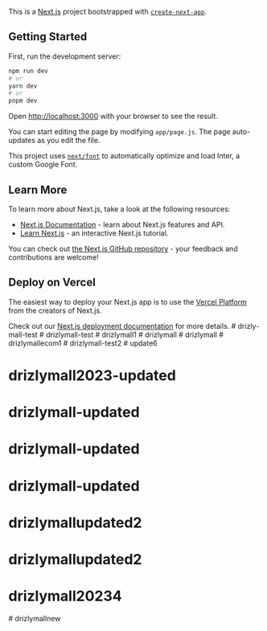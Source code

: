 This is a [Next.js](https://nextjs.org/) project bootstrapped with [`create-next-app`](https://github.com/vercel/next.js/tree/canary/packages/create-next-app).

## Getting Started

First, run the development server:

```bash
npm run dev
# or
yarn dev
# or
pnpm dev
```

Open [http://localhost:3000](http://localhost:3000) with your browser to see the result.

You can start editing the page by modifying `app/page.js`. The page auto-updates as you edit the file.

This project uses [`next/font`](https://nextjs.org/docs/basic-features/font-optimization) to automatically optimize and load Inter, a custom Google Font.

## Learn More

To learn more about Next.js, take a look at the following resources:

- [Next.js Documentation](https://nextjs.org/docs) - learn about Next.js features and API.
- [Learn Next.js](https://nextjs.org/learn) - an interactive Next.js tutorial.

You can check out [the Next.js GitHub repository](https://github.com/vercel/next.js/) - your feedback and contributions are welcome!

## Deploy on Vercel

The easiest way to deploy your Next.js app is to use the [Vercel Platform](https://vercel.com/new?utm_medium=default-template&filter=next.js&utm_source=create-next-app&utm_campaign=create-next-app-readme) from the creators of Next.js.

Check out our [Next.js deployment documentation](https://nextjs.org/docs/deployment) for more details.
#   d r i z l y - m a l l - t e s t  
 #   d r i z l y m a l l - t e s t  
 #   d r i z l y m a l l 1  
 #   d r i z l y m a l l  
 #   d r i z l y m a l l  
 #   d r i z l y m a l l e c o m 1  
 #   d r i z l y m a l l - t e s t 2  
 # update6
# drizlymall2023-updated
# drizlymall-updated
# drizlymall-updated
# drizlymall-updated
# drizlymallupdated2
# drizlymallupdated2
# drizlymall20234
#   d r i z l y m a l l n e w  
 